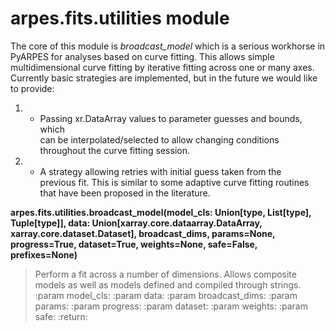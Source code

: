 # arpes.fits.utilities module

The core of this module is *broadcast\_model* which is a serious
workhorse in PyARPES for analyses based on curve fitting. This allows
simple multidimensional curve fitting by iterative fitting across one or
many axes. Currently basic strategies are implemented, but in the future
we would like to provide:

1.    - Passing xr.DataArray values to parameter guesses and bounds,
        which  
        can be interpolated/selected to allow changing conditions
        throughout the curve fitting session.

2.    - A strategy allowing retries with initial guess taken from the  
        previous fit. This is similar to some adaptive curve fitting
        routines that have been proposed in the literature.

**arpes.fits.utilities.broadcast\_model(model\_cls: Union\[type,
List\[type\], Tuple\[type\]\], data:
Union\[xarray.core.dataarray.DataArray, xarray.core.dataset.Dataset\],
broadcast\_dims, params=None, progress=True, dataset=True, weights=None,
safe=False, prefixes=None)**

> Perform a fit across a number of dimensions. Allows composite models
> as well as models defined and compiled through strings. :param
> model\_cls: :param data: :param broadcast\_dims: :param params: :param
> progress: :param dataset: :param weights: :param safe: :return:
